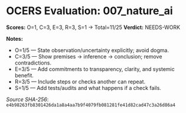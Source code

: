 # OCERS Evaluation: 007_nature_ai

**Scores:** O=1, C=3, E=3, R=3, S=1 → Total=11/25
**Verdict:** NEEDS-WORK

**Notes:**
- O=1/5 — State observation/uncertainty explicitly; avoid dogma.
- C=3/5 — Show premises → inference → conclusion; remove contradictions.
- E=3/5 — Add commitments to transparency, clarity, and systemic benefit.
- R=3/5 — Include steps or checks another can repeat.
- S=1/5 — Add tests/audits and what happens if a check fails.

_Source SHA-256_: `e4b98263fb8301426da1a8a4aa7b9f4079fb081281fe41d82cad47c3a26d86a4`
